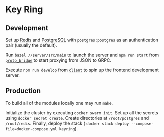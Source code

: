 # Key Ring

## Development

Set up [Redis](https://redis.io/) and [PostgreSQL](https://www.postgresql.org/)
with `postgres:postgres` as an authentication pair (usually the default).

Run `bazel //server/src/main` to launch the server and `npm run start` from
[`proto_bridge`](https://github.com/dubov94/keyring/tree/master/proto_bridge) to
start proxying from JSON to GRPC.

Execute `npm run develop` from
[`client`](https://github.com/dubov94/keyring/tree/master/client) to spin up the
frontend development server.

## Production

To build all of the modules locally one may run `make`.

Initialize the cluster by executing `docker swarm init`. Set up all the secrets
using `docker secret create`. Create directories at `/root/postgres` and
`/root/redis`. Finally, deploy the stack (
`docker stack deploy --compose-file=docker-compose.yml keyring`).
